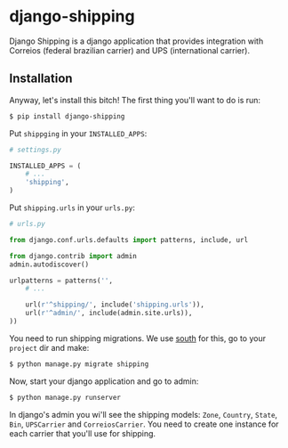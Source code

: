 django-shipping
===============

Django Shipping is a django application that provides integration with Correios (federal brazilian carrier) and UPS (international carrier).


## Installation

Anyway, let's install this bitch! The first thing you'll want to do is run:

``` bash
$ pip install django-shipping
```

Put ``shippging`` in your ``INSTALLED_APPS``:

``` python
# settings.py

INSTALLED_APPS = (
    # ...
    'shipping',
)

```

Put ``shipping.urls`` in your ``urls.py``:

``` python
# urls.py

from django.conf.urls.defaults import patterns, include, url

from django.contrib import admin
admin.autodiscover()

urlpatterns = patterns('',
    # ...

    url(r'^shipping/', include('shipping.urls')),
    url(r'^admin/', include(admin.site.urls)),
))

```


You need to run shipping migrations. We use [south](http://south.readthedocs.org/en/latest/index.html) for this, go to your ``project`` dir and make:

``` bash
$ python manage.py migrate shipping
```

Now, start your django application and go to admin:

``` bash
$ python manage.py runserver
```

In django's admin you wi'll see the shipping models: ``Zone``, ``Country``, ``State``, ``Bin``, ``UPSCarrier`` and ``CorreiosCarrier``. You need to create one instance for each carrier that you'll use
for shipping.

